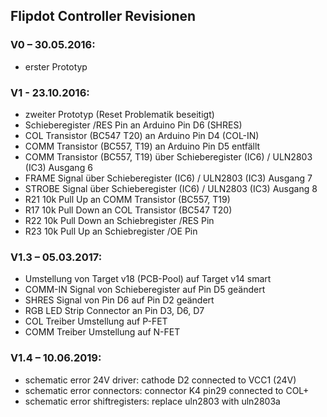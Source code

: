 ## Flipdot Controller Revisionen

### V0 – 30.05.2016:

* erster Prototyp

### V1 - 23.10.2016:
* zweiter Prototyp (Reset Problematik beseitigt)
* Schieberegister /RES Pin an Arduino Pin D6 (SHRES)
* COL Transistor (BC547 T20) an Arduino Pin D4 (COL-IN)
* COMM Transistor (BC557, T19)  an Arduino Pin D5 entfällt
* COMM Transistor (BC557, T19) über Schieberegister (IC6) / ULN2803 (IC3) Ausgang 6
* FRAME Signal über Schieberegister (IC6) / ULN2803 (IC3) Ausgang 7
* STROBE Signal über Schieberegister (IC6) / ULN2803 (IC3) Ausgang 8
* R21 10k Pull Up an COMM Transistor  (BC557, T19)
* R17 10k Pull Down an COL Transistor (BC547 T20)
* R22 10k Pull Down an Schiebregister /RES Pin 
* R23 10k Pull Up an Schiebregister /OE Pin  

### V1.3 – 05.03.2017:
* Umstellung von Target v18 (PCB-Pool) auf Target v14 smart
* COMM-IN Signal von Schieberegister auf Pin D5 geändert
* SHRES Signal von Pin D6 auf Pin D2 geändert
* RGB LED Strip Connector an Pin D3, D6, D7
* COL Treiber Umstellung auf P-FET
* COMM Treiber Umstellung auf N-FET

### V1.4 – 10.06.2019:
* schematic error 24V driver: cathode D2 connected to VCC1 (24V)
* schematic error connectors: connector K4 pin29 connected to COL+
* schematic error shiftregisters: replace uln2803 with uln2803a



